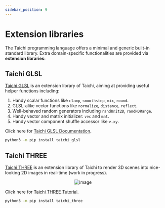 ```yaml
---
sidebar_position: 9
---
```


# Extension libraries

The Taichi programming language offers a minimal and generic built-in
standard library. Extra domain-specific functionalities are provided via
**extension libraries**:

## Taichi GLSL

[Taichi GLSL](https://github.com/taichi-dev/taichi_glsl) is an extension
library of Taichi, aiming at providing useful helper functions
including:

1.  Handy scalar functions like `clamp`, `smoothstep`, `mix`, `round`.
2.  GLSL-alike vector functions like `normalize`, `distance`, `reflect`.
3.  Well-behaved random generators including `randUnit2D`,
    `randNDRange`.
4.  Handy vector and matrix initializer: `vec` and `mat`.
5.  Handy vector component shuffle accessor like `v.xy`.

Click here for [Taichi GLSL
Documentation](https://taichi-glsl.readthedocs.io).

```bash
python3 -m pip install taichi_glsl
```

## Taichi THREE

[Taichi THREE](https://github.com/taichi-dev/taichi_three) is an
extension library of Taichi to render 3D scenes into nice-looking 2D
images in real-time (work in progress).

<center>

![image](https://raw.githubusercontent.com/taichi-dev/taichi_three/16d98cb1c1f2ab7a37c9e42260878c047209fafc/assets/monkey.png)

</center>

Click here for [Taichi THREE
Tutorial](https://github.com/taichi-dev/taichi_three#how-to-play).

```bash
python3 -m pip install taichi_three
```
